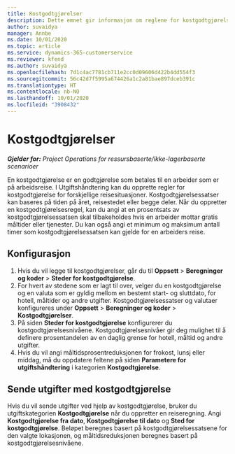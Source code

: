 ```yaml
---
title: Kostgodtgjørelser
description: Dette emnet gir informasjon om reglene for kostgodtgjørelse som brukes i Utgiftshåndtering.
author: suvaidya
manager: Annbe
ms.date: 10/01/2020
ms.topic: article
ms.service: dynamics-365-customerservice
ms.reviewer: kfend
ms.author: suvaidya
ms.openlocfilehash: 7d1c4ac7781cb711e2cc0d09606d422b4dd554f3
ms.sourcegitcommit: 56c42d7f5995a674426a1c2a81bae897dceb391c
ms.translationtype: HT
ms.contentlocale: nb-NO
ms.lasthandoff: 10/01/2020
ms.locfileid: "3908432"
---
```

# <a name="per-diems"></a>Kostgodtgjørelser

_**Gjelder for:** Project Operations for ressursbaserte/ikke-lagerbaserte scenarioer_


En kostgodtgjørelse er en godtgjørelse som betales til en arbeider som er på arbeidsreise. I Utgiftshåndtering kan du opprette regler for kostgodtgjørelse for forskjellige reisesituasjoner. Kostgodtgjørelsessatser kan baseres på tiden på året, reisestedet eller begge deler. Når du oppretter en kostgodtgjørelsesregel, kan du angi at en prosentsats av kostgodtgjørelsessatsen skal tilbakeholdes hvis en arbeider mottar gratis måltider eller tjenester. Du kan også angi et minimum og maksimum antall timer som kostgodtgjørelsessatsen kan gjelde for en arbeiders reise.

## <a name="configuration"></a>Konfigurasjon 

1. Hvis du vil legge til kostgodtgjørelser, går du til **Oppsett** > **Beregninger og koder** > **Steder for kostgodtgjørelse**.
2. For hvert av stedene som er lagt til over, velger du en kostgodtgjørelse og en valuta som er gyldig mellom en bestemt start- og sluttdato, for hotell, måltider og andre utgifter. Kostgodtgjørelsessatser og valutaer konfigureres under **Oppsett** > **Beregninger og koder** > **Kostgodtgjørelser**.
3. På siden **Steder for kostgodtgjørelse** konfigurerer du kostgodtgjørelsesnivåene. Kostgodtgjørelsesnivåer gir deg mulighet til å definere prosentandelen av en daglig grense for hotell, måltid og andre utgifter. 
4. Hvis du vil angi måltidsprosentreduksjonen for frokost, lunsj eller middag, må du oppdatere feltene på siden **Parametere for utgiftshåndtering** i kategorien **Kostgodtgjørelse**. 
    
## <a name="submit-expenses-using-per-diem"></a>Sende utgifter med kostgodtgjørelse
Hvis du vil sende utgifter ved hjelp av kostgodtgjørelse, bruker du utgiftskategorien **Kostgodtgjørelse** når du oppretter en reiseregning. Angi **Kostgodtgjørelse fra dato**, **Kostgodtgjørelse til dato** og **Sted for kostgodtgjørelse**. Beløpet beregnes basert på kostgodtgjørelsessatsene for den valgte lokasjonen, og måltidsreduksjonen beregnes basert på kostgodtgjørelsesnivåene.
